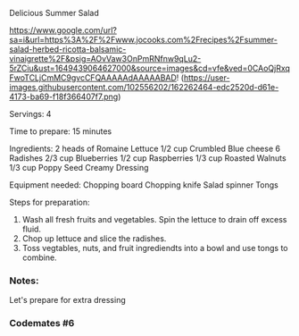 Delicious Summer Salad

 https://www.google.com/url?sa=i&url=https%3A%2F%2Fwww.jocooks.com%2Frecipes%2Fsummer-salad-herbed-ricotta-balsamic-vinaigrette%2F&psig=AOvVaw3OnPmRNfnw9qLu2-5rZCiu&ust=1649439064627000&source=images&cd=vfe&ved=0CAoQjRxqFwoTCLjCmMC9gvcCFQAAAAAdAAAAABAD! (https://user-images.githubusercontent.com/102556202/162262464-edc2520d-d61e-4173-ba69-f18f366407f7.png)


Servings: 
4

Time to prepare:
15 minutes

Ingredients:
2 heads of Romaine Lettuce
1/2 cup Crumbled Blue cheese
6 Radishes
2/3 cup Blueberries
1/2 cup Raspberries
1/3 cup Roasted Walnuts
1/3 cup Poppy Seed Creamy Dressing

Equipment needed:
Chopping board 
Chopping knife
Salad spinner
Tongs

Steps for preparation:
1. Wash all fresh fruits and vegetables. Spin the lettuce to drain off excess fluid.
2. Chop up lettuce and slice the radishes. 
3. Toss vegtables, nuts, and fruit ingrediendts into a bowl and use tongs to combine.



### Notes:

Let's prepare for extra dressing

### Codemates #6
